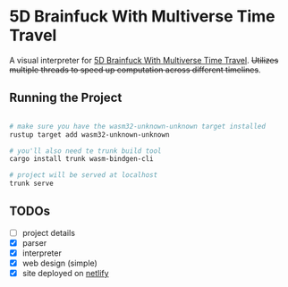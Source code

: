 # 5D Brainfuck With Multiverse Time Travel

A visual interpreter for [5D Brainfuck With Multiverse Time Travel](https://esolangs.org/wiki/5D_Brainfuck_With_Multiverse_Time_Travel). ~~Utilizes multiple threads to speed up computation across different timelines~~.

## Running the Project

```bash

# make sure you have the wasm32-unknown-unknown target installed
rustup target add wasm32-unknown-unknown 

# you'll also need te trunk build tool
cargo install trunk wasm-bindgen-cli

# project will be served at localhost
trunk serve
```

## TODOs

- [ ] project details
- [x] parser
- [x] interpreter
- [x] web design (simple)
- [x] site deployed on [netlify](https://bf5d.netlify.app/)
